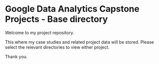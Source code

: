 # Google Data Analytics Capstone Projects - Base directory

Welcome to my project repository.

This where my case studies and related project data will be stored. Please select the relevant directories to view either project.

Thank you.
